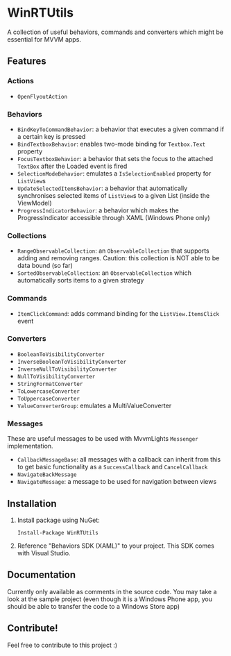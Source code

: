 # WinRTUtils

A collection of useful behaviors, commands and converters which might be essential for MVVM apps.

## Features

### Actions

* `OpenFlyoutAction`

### Behaviors

* `BindKeyToCommandBehavior`: a behavior that executes a given command if a certain key is pressed
* `BindTextboxBehavior`: enables two-mode binding for `Textbox.Text` property
* `FocusTextboxBehavior`: a behavior that sets the focus to the attached `TextBox` after the Loaded event is fired
* `SelectionModeBehavior`: emulates a `IsSelectionEnabled` property for `ListView`s
* `UpdateSelectedItemsBehavior`: a behavior that automatically synchronises selected items of `ListView`s to a given List (inside the ViewModel)
* `ProgressIndicatorBehavior`: a behavior which makes the ProgressIndicator accessible through XAML (Windows Phone only)

### Collections

* `RangeObservableCollection`: an `ObservableCollection` that supports adding and removing ranges. Caution: this collection is NOT able to be data bound (so far)
* `SortedObservableCollection`: an `ObservableCollection` which automatically sorts items to a given strategy

### Commands

* `ItemClickCommand`: adds command binding for the `ListView.ItemsClick` event

### Converters

* `BooleanToVisibilityConverter`
* `InverseBooleanToVisibilityConverter`
* `InverseNullToVisibilityConverter`
* `NullToVisibilityConverter`
* `StringFormatConverter`
* `ToLowercaseConverter`
* `ToUppercaseConverter`
* `ValueConverterGroup`: emulates a MultiValueConverter

### Messages

These are useful messages to be used with MvvmLights `Messenger` implementation.

* `CallbackMessageBase`: all messages with a callback can inherit from this to get basic functionality as a `SuccessCallback` and `CancelCallback`
* `NavigateBackMessage`
* `NavigateMessage`: a message to be used for navigation between views

## Installation

1. Install package using NuGet:

	`Install-Package WinRTUtils`
	
2. Reference "Behaviors SDK (XAML)" to your project. This SDK comes with Visual Studio.

## Documentation

Currently only available as comments in the source code. You may take a look at the sample project (even though it is a Windows Phone app, you should be able to transfer the code to a Windows Store app)

## Contribute!

Feel free to contribute to this project :)
